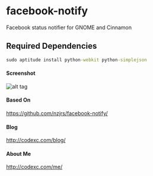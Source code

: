 facebook-notify
===============

Facebook status notifier for GNOME and Cinnamon

Required Dependencies
--------------
```bat
sudo aptitude install python-webkit python-simplejson
```
#### Screenshot
![alt tag](http://codexc.com/facebook_notify/screen_shout.png)

#### Based On
https://github.com/nzjrs/facebook-notify/

#### Blog
http://codexc.com/blog/

#### About Me
http://codexc.com/me/